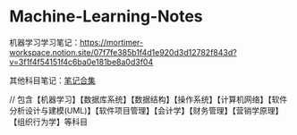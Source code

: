 # Machine-Learning-Notes
机器学习学习笔记：https://mortimer-workspace.notion.site/07f7fe385b1f4d1e920d3d12782f843d?v=3f1f4f54151f4c6ba0e181be8a0d3f04

其他科目笔记：[笔记合集](https://mortimer-workspace.notion.site/5973720904a44feabf3fd1683c018777?v=c9e665fc020c4f43bb9b1b476983f1bf&pvs=4)

// 包含【机器学习】【数据库系统】【数据结构】【操作系统】【计算机网络】【软件分析设计与建模(UML)】【软件项目管理】【会计学】【财务管理】【营销学原理】【组织行为学】等科目
